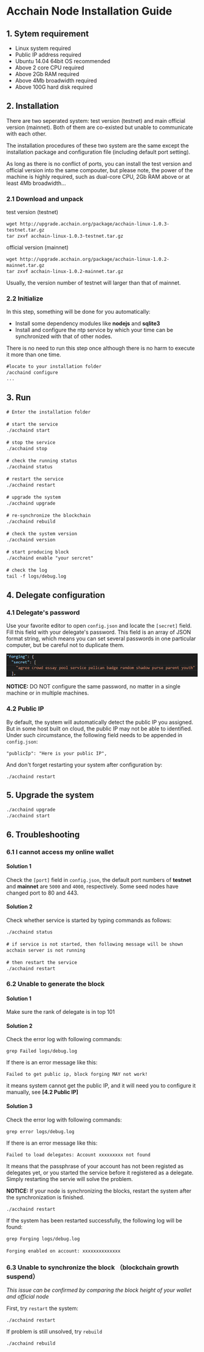 # Acchain Node Installation Guide

## 1. Sytem requirement
- Linux system required
- Public IP address required
- Ubuntu 14.04 64bit OS recommended
- Above 2 core CPU required
- Above 2Gb RAM required
- Above 4Mb broadwidth required
- Above 100G hard disk required 

## 2. Installation
There are two seperated system: test version (testnet) and main official version (mainnet). Both of them are co-existed but unable to communicate with each other. 

The installation procedures of these two system are the same except the installation package and configuration file (including default port setting).

As long as there is no conflict of ports, you can install the test version and official version into the same compouter, but please note, the power of the machine is highly required, such as dual-core CPU, 2Gb RAM above or at least 4Mb broadwidth...

### 2.1 Download and unpack

test version (testnet)  

```
wget http://upgrade.acchain.org/package/acchain-linux-1.0.3-testnet.tar.gz
tar zxvf acchain-linux-1.0.3-testnet.tar.gz
```

official version (mainnet)
```
wget http://upgrade.acchain.org/package/acchain-linux-1.0.2-mainnet.tar.gz
tar zxvf acchain-linux-1.0.2-mainnet.tar.gz
```

Usually, the version number of testnet will larger than that of mainnet.

### 2.2 Initialize
In this step, something will be done for you automatically:  
- Install some dependency modules like **nodejs** and **sqlite3**
- Install and configure the ntp service by which your time can be synchronized with that of other nodes.

There is no need to run this step once although there is no harm to execute it more than one time.

	#locate to your installation folder
	/acchaind configure
	...

## 3. Run
```
# Enter the installation folder

# start the service
./acchaind start

# stop the service
./acchaind stop

# check the running status
./acchaind status

# restart the service
./acchaind restart

# upgrade the system
./acchaind upgrade

# re-synchronize the blockchain
./acchaind rebuild

# check the system version
./acchaind version

# start producing block
./acchaind enable "your sercret"

# check the log
tail -f logs/debug.log
```

## 4. Delegate configuration
### 4.1 Delegate's password

Use your favorite editor to open `config.json` and locate the `[secret]` field. Fill this field with your delegate's password. This field is an array of JSON format string, which means you can set several passwords in one particular computer, but be careful not to duplicate them.

![forging secret](./assets/forging-secret.png)

**NOTICE:** DO NOT configure the same password, no matter in a single machine or in multiple machines.

### 4.2 Public IP
By default, the system will automatically detect the public IP you assigned. But in some host built on cloud, the public IP may not be able to identified. Under such circumstance, the following field needs to be appended in `config.json`:
```
"publicIp": "Here is your public IP",
```
And don't forget restarting your system after configuration by:
```
./acchaind restart
```

## 5. Upgrade the system
```
./acchaind upgrade
./acchaind start
```
## 6. Troubleshooting
### 6.1 I cannot access my online wallet
#### Solution 1
Check the `[port]` field in `config.json`, the default port numbers of **testnet** and **mainnet** are `5000` and `4000`, respectively. Some seed nodes have changed port to 80 and 443.

#### Solution 2
Check whether service is started by typing commands as follows:
```
./acchaind status

# if service is not started, then following message will be shown
acchain server is not running

# then restart the service
./acchaind restart
```

### 6.2 Unable to generate the block
#### Solution 1
Make sure the rank of delegate is in top 101

#### Solution 2
Check the error log with following commands:
```
grep Failed logs/debug.log
```
If there is an error message like this:
```
Failed to get public ip, block forging MAY not work!
```
it means system cannot get the public IP, and it will need you to configure it manually, see **[4.2 Public IP]**

#### Solution 3
Check the error log with following commands:
```
grep error logs/debug.log
```
If there is an error message like this:
```
Failed to load delegates: Account xxxxxxxxx not found
```
It means that the passphrase of your account has not been registed as delegates yet, or you started the service before it registered as a delegate. Simply restarting the servie will solve the problem.

**NOTICE:** If your node is synchronizing the blocks, restart the system after the synchronization is finished.
```
./acchaind restart
```
If the system has been restarted successfully, the following log will be found:
```
grep Forging logs/debug.log

Forging enabled on account: xxxxxxxxxxxxxx
```
### 6.3 Unable to synchronize the block （blockchain growth suspend）
*This issue can be confirmed by comparing the block height of your wallet and official node*

First, try `restart` the system:
```
./acchaind restart
```
If problem is still unsolved, try `rebuild`
```
./acchaind rebuild
```


